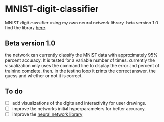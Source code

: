 # MNIST-digit-classifier
MNIST digit classifier using my own neural network library. beta version 1.0  
find the library [here](https://github.com/GypsyDangerous/Python-Neural-Network).

## Beta version 1.0
the network can currently classify the MNIST data with approximately 95% percent accuracy. It is tested for a variable number of times. currently the visualization only uses the command line to display the error and percent of training complete, then, in the testing loop it prints the correct answer, the guess and whether or not it is correct.

## To do
- [ ] add visualizations of the digits and interactivity for user drawings.
- [ ] improve the networks initial hyperparameters for better accuracy.
- [ ] improve the [neural network library](https://github.com/GypsyDangerous/Python-Neural-Network)
